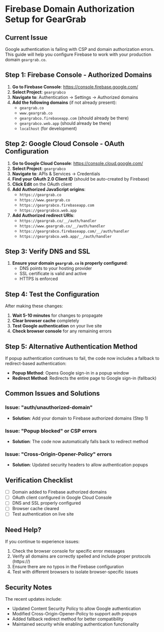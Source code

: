# Firebase Domain Authorization Setup for GearGrab

## Current Issue
Google authentication is failing with CSP and domain authorization errors. This guide will help you configure Firebase to work with your production domain `geargrab.co`.

## Step 1: Firebase Console - Authorized Domains

1. **Go to Firebase Console**: https://console.firebase.google.com/
2. **Select Project**: `geargrabco`
3. **Navigate to**: Authentication → Settings → Authorized domains
4. **Add the following domains** (if not already present):
   - `geargrab.co`
   - `www.geargrab.co`
   - `geargrabco.firebaseapp.com` (should already be there)
   - `geargrabco.web.app` (should already be there)
   - `localhost` (for development)

## Step 2: Google Cloud Console - OAuth Configuration

1. **Go to Google Cloud Console**: https://console.cloud.google.com/
2. **Select Project**: `geargrabco`
3. **Navigate to**: APIs & Services → Credentials
4. **Find your OAuth 2.0 Client ID** (should be auto-created by Firebase)
5. **Click Edit** on the OAuth client
6. **Add Authorized JavaScript origins**:
   - `https://geargrab.co`
   - `https://www.geargrab.co`
   - `https://geargrabco.firebaseapp.com`
   - `https://geargrabco.web.app`
7. **Add Authorized redirect URIs**:
   - `https://geargrab.co/__/auth/handler`
   - `https://www.geargrab.co/__/auth/handler`
   - `https://geargrabco.firebaseapp.com/__/auth/handler`
   - `https://geargrabco.web.app/__/auth/handler`

## Step 3: Verify DNS and SSL

1. **Ensure your domain `geargrab.co` is properly configured**:
   - DNS points to your hosting provider
   - SSL certificate is valid and active
   - HTTPS is enforced

## Step 4: Test the Configuration

After making these changes:

1. **Wait 5-10 minutes** for changes to propagate
2. **Clear browser cache** completely
3. **Test Google authentication** on your live site
4. **Check browser console** for any remaining errors

## Step 5: Alternative Authentication Method

If popup authentication continues to fail, the code now includes a fallback to redirect-based authentication:

- **Popup Method**: Opens Google sign-in in a popup window
- **Redirect Method**: Redirects the entire page to Google sign-in (fallback)

## Common Issues and Solutions

### Issue: "auth/unauthorized-domain"
- **Solution**: Add your domain to Firebase authorized domains (Step 1)

### Issue: "Popup blocked" or CSP errors
- **Solution**: The code now automatically falls back to redirect method

### Issue: "Cross-Origin-Opener-Policy" errors
- **Solution**: Updated security headers to allow authentication popups

## Verification Checklist

- [ ] Domain added to Firebase authorized domains
- [ ] OAuth client configured in Google Cloud Console
- [ ] DNS and SSL properly configured
- [ ] Browser cache cleared
- [ ] Test authentication on live site

## Need Help?

If you continue to experience issues:

1. Check the browser console for specific error messages
2. Verify all domains are correctly spelled and include proper protocols (https://)
3. Ensure there are no typos in the Firebase configuration
4. Test with different browsers to isolate browser-specific issues

## Security Notes

The recent updates include:
- Updated Content Security Policy to allow Google authentication
- Modified Cross-Origin-Opener-Policy to support auth popups
- Added fallback redirect method for better compatibility
- Maintained security while enabling authentication functionality
